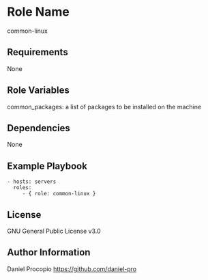 Role Name
=========

common-linux

Requirements
------------

None

Role Variables
--------------

common_packages: a list of packages to be installed on the machine

Dependencies
------------

None

Example Playbook
----------------



    - hosts: servers
      roles:
         - { role: common-linux }

License
-------

GNU General Public License v3.0


Author Information
------------------

Daniel Procopio https://github.com/daniel-pro
